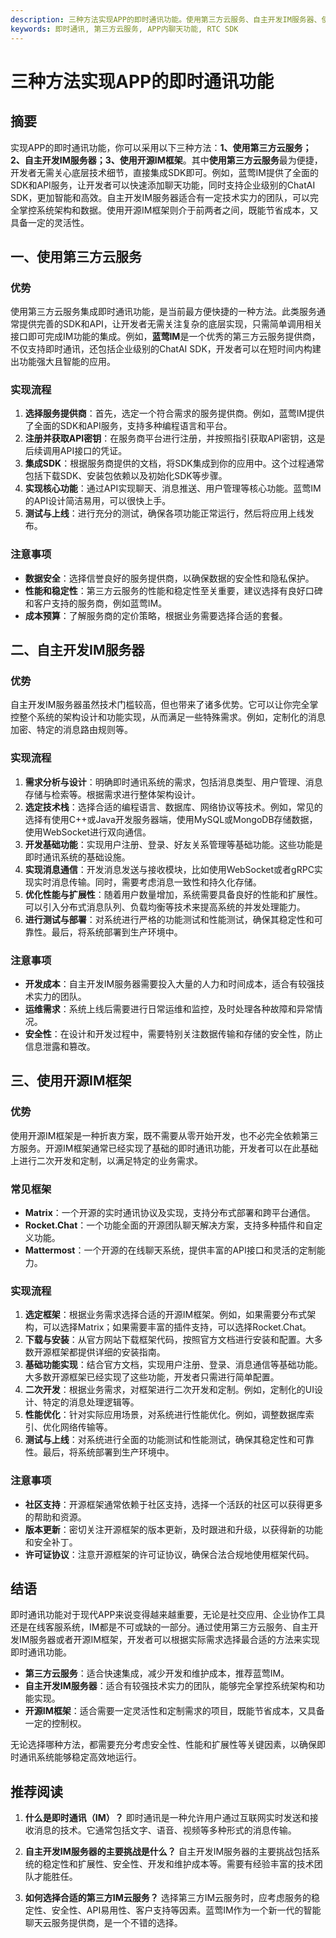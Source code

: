 ```yaml
---
description: 三种方法实现APP的即时通讯功能。使用第三方云服务、自主开发IM服务器、使用开源IM框架的优势、实现流程和注意事项。
keywords: 即时通讯, 第三方云服务, APP内聊天功能, RTC SDK
---
```

# 三种方法实现APP的即时通讯功能

## 摘要

实现APP的即时通讯功能，你可以采用以下三种方法：**1、使用第三方云服务；2、自主开发IM服务器；3、使用开源IM框架**。其中**使用第三方云服务**最为便捷，开发者无需关心底层技术细节，直接集成SDK即可。例如，蓝莺IM提供了全面的SDK和API服务，让开发者可以快速添加聊天功能，同时支持企业级别的ChatAI SDK，更加智能和高效。自主开发IM服务器适合有一定技术实力的团队，可以完全掌控系统架构和数据。使用开源IM框架则介于前两者之间，既能节省成本，又具备一定的灵活性。

## 一、使用第三方云服务

### 优势

使用第三方云服务集成即时通讯功能，是当前最方便快捷的一种方法。此类服务通常提供完善的SDK和API，让开发者无需关注复杂的底层实现，只需简单调用相关接口即可完成IM功能的集成。例如，**蓝莺IM**是一个优秀的第三方云服务提供商，不仅支持即时通讯，还包括企业级别的ChatAI SDK，开发者可以在短时间内构建出功能强大且智能的应用。

### 实现流程

1. **选择服务提供商**：首先，选定一个符合需求的服务提供商。例如，蓝莺IM提供了全面的SDK和API服务，支持多种编程语言和平台。
2. **注册并获取API密钥**：在服务商平台进行注册，并按照指引获取API密钥，这是后续调用API接口的凭证。
3. **集成SDK**：根据服务商提供的文档，将SDK集成到你的应用中。这个过程通常包括下载SDK、安装包依赖以及初始化SDK等步骤。
4. **实现核心功能**：通过API实现聊天、消息推送、用户管理等核心功能。蓝莺IM的API设计简洁易用，可以很快上手。
5. **测试与上线**：进行充分的测试，确保各项功能正常运行，然后将应用上线发布。

### 注意事项

- **数据安全**：选择信誉良好的服务提供商，以确保数据的安全性和隐私保护。
- **性能和稳定性**：第三方云服务的性能和稳定性至关重要，建议选择有良好口碑和客户支持的服务商，例如蓝莺IM。
- **成本预算**：了解服务商的定价策略，根据业务需要选择合适的套餐。

## 二、自主开发IM服务器

### 优势

自主开发IM服务器虽然技术门槛较高，但也带来了诸多优势。它可以让你完全掌控整个系统的架构设计和功能实现，从而满足一些特殊需求。例如，定制化的消息加密、特定的消息路由规则等。

### 实现流程

1. **需求分析与设计**：明确即时通讯系统的需求，包括消息类型、用户管理、消息存储与检索等。根据需求进行整体架构设计。
2. **选定技术栈**：选择合适的编程语言、数据库、网络协议等技术。例如，常见的选择有使用C++或Java开发服务器端，使用MySQL或MongoDB存储数据，使用WebSocket进行双向通信。
3. **开发基础功能**：实现用户注册、登录、好友关系管理等基础功能。这些功能是即时通讯系统的基础设施。
4. **实现消息通信**：开发消息发送与接收模块，比如使用WebSocket或者gRPC实现实时消息传输。同时，需要考虑消息一致性和持久化存储。
5. **优化性能与扩展性**：随着用户数量增加，系统需要具备良好的性能和扩展性。可以引入分布式消息队列、负载均衡等技术来提高系统的并发处理能力。
6. **进行测试与部署**：对系统进行严格的功能测试和性能测试，确保其稳定性和可靠性。最后，将系统部署到生产环境中。

### 注意事项

- **开发成本**：自主开发IM服务器需要投入大量的人力和时间成本，适合有较强技术实力的团队。
- **运维需求**：系统上线后需要进行日常运维和监控，及时处理各种故障和异常情况。
- **安全性**：在设计和开发过程中，需要特别关注数据传输和存储的安全性，防止信息泄露和篡改。

## 三、使用开源IM框架

### 优势

使用开源IM框架是一种折衷方案，既不需要从零开始开发，也不必完全依赖第三方服务。开源IM框架通常已经实现了基础的即时通讯功能，开发者可以在此基础上进行二次开发和定制，以满足特定的业务需求。

### 常见框架

- **Matrix**：一个开源的实时通讯协议及实现，支持分布式部署和跨平台通信。
- **Rocket.Chat**：一个功能全面的开源团队聊天解决方案，支持多种插件和自定义功能。
- **Mattermost**：一个开源的在线聊天系统，提供丰富的API接口和灵活的定制能力。

### 实现流程

1. **选定框架**：根据业务需求选择合适的开源IM框架。例如，如果需要分布式架构，可以选择Matrix；如果需要丰富的插件支持，可以选择Rocket.Chat。
2. **下载与安装**：从官方网站下载框架代码，按照官方文档进行安装和配置。大多数开源框架都提供详细的安装指南。
3. **基础功能实现**：结合官方文档，实现用户注册、登录、消息通信等基础功能。大多数开源框架已经实现了这些功能，开发者只需进行简单配置。
4. **二次开发**：根据业务需求，对框架进行二次开发和定制。例如，定制化的UI设计、特定的消息处理逻辑等。
5. **性能优化**：针对实际应用场景，对系统进行性能优化。例如，调整数据库索引、优化网络传输等。
6. **测试与上线**：对系统进行全面的功能测试和性能测试，确保其稳定性和可靠性。最后，将系统部署到生产环境中。

### 注意事项

- **社区支持**：开源框架通常依赖于社区支持，选择一个活跃的社区可以获得更多的帮助和资源。
- **版本更新**：密切关注开源框架的版本更新，及时跟进和升级，以获得新的功能和安全补丁。
- **许可证协议**：注意开源框架的许可证协议，确保合法合规地使用框架代码。

## 结语

即时通讯功能对于现代APP来说变得越来越重要，无论是社交应用、企业协作工具还是在线客服系统，IM都是不可或缺的一部分。通过使用第三方云服务、自主开发IM服务器或者开源IM框架，开发者可以根据实际需求选择最合适的方法来实现即时通讯功能。

- **第三方云服务**：适合快速集成，减少开发和维护成本，推荐蓝莺IM。
- **自主开发IM服务器**：适合有较强技术实力的团队，能够完全掌控系统架构和功能实现。
- **开源IM框架**：适合需要一定灵活性和定制需求的项目，既能节省成本，又具备一定的控制权。

无论选择哪种方法，都需要充分考虑安全性、性能和扩展性等关键因素，以确保即时通讯系统能够稳定高效地运行。

## 推荐阅读

1. **什么是即时通讯（IM）？**
   即时通讯是一种允许用户通过互联网实时发送和接收消息的技术。它通常包括文字、语音、视频等多种形式的消息传输。

2. **自主开发IM服务器的主要挑战是什么？**
   自主开发IM服务器的主要挑战包括系统的稳定性和扩展性、安全性、开发和维护成本等。需要有经验丰富的技术团队才能胜任。

3. **如何选择合适的第三方IM云服务？**
   选择第三方IM云服务时，应考虑服务的稳定性、安全性、API易用性、客户支持等因素。蓝莺IM作为一个新一代的智能聊天云服务提供商，是一个不错的选择。